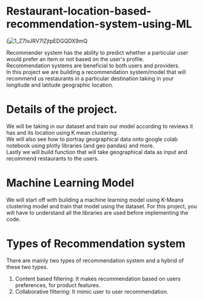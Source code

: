 # Restaurant-location-based-recommendation-system-using-ML

(![1_Z7lvJRV7lZjtpEDGQDX9mQ](https://github.com/Victory-Onumaku/Restaurant-location-based-recommendation-using-ML/assets/91481737/f81e72a2-efd5-4568-8a23-aa5faa5641ed)


Recommender system has the ability to predict whether a particular user would prefer an item or not based on the user's profile. <br>
Recommendation systems are beneficial to both users and providers. <br>
In this project we are building a recommendation system/model that will recommend us restaurants in a particular destination taking in your longitude and latitude geographic location. <br>

# Details of the project. <br>
We will be taking in our dataset and train our model according to reviews it has and its location using K mean clustering. <br>
We will also see how to portray geographical data onto google colab notebook using plotly libraries (and geo pandas) and more.<br>
Lastly we will build function that will take geographical data as input  and recommend restaurants to the users.

# Machine Learning Model <br>
We will start off with building a machine learning model using K-Means clustering model and train that model using the dataset. For this project, you will have to understand all the libraries are used before implementing the code. <br>

# Types of Recommendation system
There are mainly two types of recommendation system and a hybrid of these two types. <br>
1) Content based filtering: It makes recommendation based on users preferences, for product features. <br>
2) Collaborative filtering: It mimic user to user recommendation.
